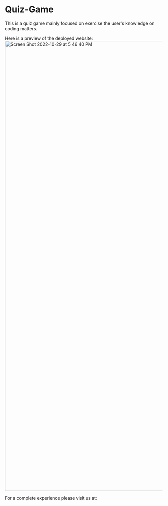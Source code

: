# Quiz-Game
This is a quiz game mainly focused on exercise the user's knowledge on coding matters.

Here is a preview of the deployed website:
<img width="1440" alt="Screen Shot 2022-10-29 at 5 46 40 PM" src="https://user-images.githubusercontent.com/111701536/198853617-534275c9-35d3-4c07-975d-7904b72cc1e2.png">

For a complete experience please visit us at:
